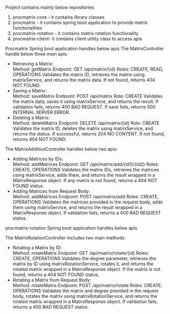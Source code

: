 Project contains mainly below repositories
1. procmatrix-core - it contains library classes
2. procmatrix - it contains spring boot application to provide matrix functionalities
3. procmatrix-rotation - it contains matrix rotation functionality
4. procmatrix-client- it contains client utility class to access apis


Procmatrix Spring boot application handles below apis
The MatrixController handle below three main apis:  
- Retrieving a Matrix:  
  Method: getMatrix
  Endpoint: GET /api/matrix/{id}
  Roles: CREATE, READ, OPERATIONS
  Validates the matrix ID, retrieves the matrix using matrixService, and returns the matrix data. If not found, returns 404 NOT FOUND.
- Saving a Matrix:  
  Method: saveMatrix
  Endpoint: POST /api/matrix
  Role: CREATE
  Validates the matrix data, saves it using matrixService, and returns the result. If validation fails, returns 400 BAD REQUEST. If save fails, returns 500 INTERNAL SERVER ERROR.
- Deleting a Matrix:  
  Method: deleteMatrix
  Endpoint: DELETE /api/matrix/{id}
  Role: CREATE
  Validates the matrix ID, deletes the matrix using matrixService, and returns the status. If successful, returns 204 NO CONTENT. If not found, returns 404 NOT FOUND.

The MatrixAdditionController handles below two apis:  
- Adding Matrices by IDs:  
  Method: addMatrices
  Endpoint: GET /api/matrix/add/{id1}/{id2}
  Roles: CREATE, OPERATIONS
  Validates the matrix IDs, retrieves the matrices using matrixService, adds them, and returns the result wrapped in a MatrixResponse object. If any matrix is not found, returns a 404 NOT FOUND status.
- Adding Matrices from Request Body:  
  Method: addMatrices
  Endpoint: POST /api/matrix/add
  Roles: CREATE, OPERATIONS
  Validates the matrices provided in the request body, adds them using matrixService, and returns the result wrapped in a MatrixResponse object. If validation fails, returns a 400 BAD REQUEST status.

procmatrix-rotation Spring boot application handles below apis

The MatrixRotationController includes two main methods:  
- Rotating a Matrix by ID:  
  Method: rotateMatrix
  Endpoint: GET /api/matrix/rotate/{id}
  Roles: CREATE, OPERATIONS
  Validates the degree parameter, retrieves the matrix by ID using matrixRotationService, rotates it, and returns the rotated matrix wrapped in a MatrixResponse object. If the matrix is not found, returns a 404 NOT FOUND status.
- Rotating a Matrix from Request Body:  
  Method: rotateMatrix
  Endpoint: POST /api/matrix/rotate
  Roles: CREATE, OPERATIONS
  Validates the matrix and degree provided in the request body, rotates the matrix using matrixRotationService, and returns the rotated matrix wrapped in a MatrixResponse object. If validation fails, returns a 400 BAD REQUEST status.
